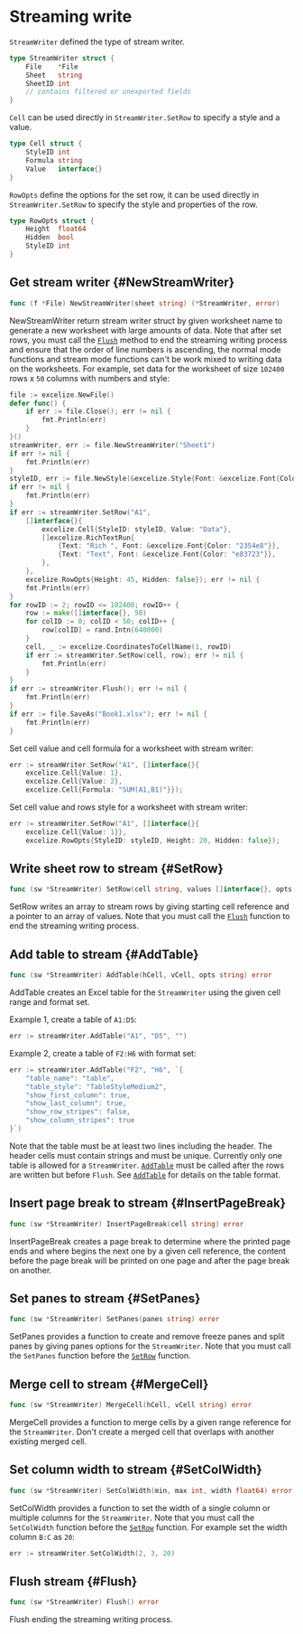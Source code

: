 # Streaming write

`StreamWriter` defined the type of stream writer.

```go
type StreamWriter struct {
    File    *File
    Sheet   string
    SheetID int
    // contains filtered or unexported fields
}
```

`Cell` can be used directly in `StreamWriter.SetRow` to specify a style and a value.

```go
type Cell struct {
    StyleID int
    Formula string
    Value   interface{}
}
```

`RowOpts` define the options for the set row, it can be used directly in `StreamWriter.SetRow` to specify the style and properties of the row.

```go
type RowOpts struct {
    Height  float64
    Hidden  bool
    StyleID int
}
```

## Get stream writer {#NewStreamWriter}

```go
func (f *File) NewStreamWriter(sheet string) (*StreamWriter, error)
```

NewStreamWriter return stream writer struct by given worksheet name to generate a new worksheet with large amounts of data. Note that after set rows, you must call the [`Flush`](stream.md#Flush) method to end the streaming writing process and ensure that the order of line numbers is ascending, the normal mode functions and stream mode functions can't be work mixed to writing data on the worksheets. For example, set data for the worksheet of size `102400` rows x `50` columns with numbers and style:

```go
file := excelize.NewFile()
defer func() {
    if err := file.Close(); err != nil {
        fmt.Println(err)
    }
}()
streamWriter, err := file.NewStreamWriter("Sheet1")
if err != nil {
    fmt.Println(err)
}
styleID, err := file.NewStyle(&excelize.Style{Font: &excelize.Font{Color: "#777777"}})
if err != nil {
    fmt.Println(err)
}
if err := streamWriter.SetRow("A1",
    []interface{}{
        excelize.Cell{StyleID: styleID, Value: "Data"},
        []excelize.RichTextRun{
            {Text: "Rich ", Font: &excelize.Font{Color: "2354e8"}},
            {Text: "Text", Font: &excelize.Font{Color: "e83723"}},
        },
    },
    excelize.RowOpts{Height: 45, Hidden: false}); err != nil {
    fmt.Println(err)
}
for rowID := 2; rowID <= 102400; rowID++ {
    row := make([]interface{}, 50)
    for colID := 0; colID < 50; colID++ {
        row[colID] = rand.Intn(640000)
    }
    cell, _ := excelize.CoordinatesToCellName(1, rowID)
    if err := streamWriter.SetRow(cell, row); err != nil {
        fmt.Println(err)
    }
}
if err := streamWriter.Flush(); err != nil {
    fmt.Println(err)
}
if err := file.SaveAs("Book1.xlsx"); err != nil {
    fmt.Println(err)
}
```

Set cell value and cell formula for a worksheet with stream writer:

```go
err := streamWriter.SetRow("A1", []interface{}{
    excelize.Cell{Value: 1},
    excelize.Cell{Value: 2},
    excelize.Cell{Formula: "SUM(A1,B1)"}});
```

Set cell value and rows style for a worksheet with stream writer:

```go
err := streamWriter.SetRow("A1", []interface{}{
    excelize.Cell{Value: 1}},
    excelize.RowOpts{StyleID: styleID, Height: 20, Hidden: false});
```

## Write sheet row to stream {#SetRow}

```go
func (sw *StreamWriter) SetRow(cell string, values []interface{}, opts ...RowOpts) error
```

SetRow writes an array to stream rows by giving starting cell reference and a pointer to an array of values. Note that you must call the [`Flush`](stream.md#Flush) function to end the streaming writing process.

## Add table to stream {#AddTable}

```go
func (sw *StreamWriter) AddTable(hCell, vCell, opts string) error
```

AddTable creates an Excel table for the `StreamWriter` using the given cell range and format set.

Example 1, create a table of `A1:D5`:

```go
err := streamWriter.AddTable("A1", "D5", "")
```

Example 2, create a table of `F2:H6` with format set:

```go
err := streamWriter.AddTable("F2", "H6", `{
    "table_name": "table",
    "table_style": "TableStyleMedium2",
    "show_first_column": true,
    "show_last_column": true,
    "show_row_stripes": false,
    "show_column_stripes": true
}`)
```

Note that the table must be at least two lines including the header. The header cells must contain strings and must be unique. Currently only one table is allowed for a `StreamWriter`. [`AddTable`](stream.md#AddTable) must be called after the rows are written but before `Flush`. See [`AddTable`](utils.md#AddTable) for details on the table format.

## Insert page break to stream {#InsertPageBreak}

```go
func (sw *StreamWriter) InsertPageBreak(cell string) error
```

InsertPageBreak creates a page break to determine where the printed page ends and where begins the next one by a given cell reference, the content before the page break will be printed on one page and after the page break on another.

## Set panes to stream {#SetPanes}

```go
func (sw *StreamWriter) SetPanes(panes string) error
```

SetPanes provides a function to create and remove freeze panes and split panes by giving panes options for the `StreamWriter`. Note that you must call the `SetPanes` function before the [`SetRow`](stream.md#SetRow) function.

## Merge cell to stream {#MergeCell}

```go
func (sw *StreamWriter) MergeCell(hCell, vCell string) error
```

MergeCell provides a function to merge cells by a given range reference for the `StreamWriter`. Don't create a merged cell that overlaps with another existing merged cell.

## Set column width to stream {#SetColWidth}

```go
func (sw *StreamWriter) SetColWidth(min, max int, width float64) error
```

SetColWidth provides a function to set the width of a single column or multiple columns for the `StreamWriter`. Note that you must call the `SetColWidth` function before the [`SetRow`](stream.md#SetRow) function. For example set the width column `B:C` as `20`:

```go
err := streamWriter.SetColWidth(2, 3, 20)
```

## Flush stream {#Flush}

```go
func (sw *StreamWriter) Flush() error
```

Flush ending the streaming writing process.
